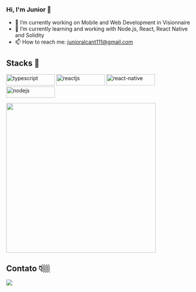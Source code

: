 ### Hi, I'm Junior 👋

- 🔭 I’m currently working on Mobile and Web Development in Visionnaire
- 🌱 I’m currently learning  and working with Node.js, React, React Native and Solidity
- 📫 How to reach me: junioralcant111@gmail.com

## Stacks 🔨


<p align="left">
<!-- <img src="https://img.shields.io/badge/JavaScript-323330?style=for-the-badge&logo=javascript&logoColor=F7DF1E" padding="10px" alt="javascript" width="130" height="30"/> -->
<img src="https://img.shields.io/badge/TypeScript-007ACC?style=for-the-badge&logo=typescript&logoColor=white" alt="typescript" padding="10px" width="130" height="30"/>
<img src="https://img.shields.io/badge/-ReactJs-61DAFB?logo=react&logoColor=white&style=for-the-badge" alt="reactjs" padding="10px" width="130" height="30"/>
<img src="https://img.shields.io/badge/React_Native-20232A?style=for-the-badge&logo=react&logoColor=61DAFB" alt="react-native" padding="10px" width="130" height="30"/>
<img src="https://img.shields.io/badge/Node.js-339933?style=for-the-badge&logo=nodedotjs&logoColor=white" alt="nodejs" padding="10px" width="130" height="30"/>
</p>


<img src="https://github-readme-stats.vercel.app/api?username=junioralcant&show_icons=true&theme=radical" width="400">

## Contato 👇🏼

<div>
<a href="https://www.linkedin.com/in/junior-marques-a85053187/" target="_blank"><img src="https://img.shields.io/badge/-LinkedIn-%230077B5?style=for-the-badge&logo=linkedin&logoColor=white" target="_blank"></a>  
</a>
</div>
<!--
**junioralcant/junioralcant** is a ✨ _special_ ✨ repository because its `README.md` (this file) appears on your GitHub profile.

Here are some ideas to get you started:
-->

